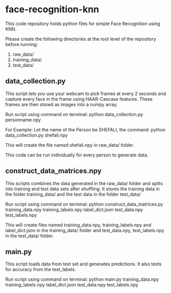 # face-recognition-knn

This code repository holds python files for simple Face Recognition using KNN.

Please create the following directories at the root level of the repository before running:

1. raw_data/
2. training_data/
3. test_data/

## data_collection.py 

This script lets you use your webcam to pick frames at every 2 seconds and capture every face in the frame using HAAR-Cascase features. These frames are then stored as images into a numpy array. 

Run script using command on terminal: python data_collection.py personname.npy

For Example: Let the name of the Person be SHEFALI, the command: python data_collection.py shefali.npy 

This will create the file named shefali.npy in raw_data/ folder. 

This code can be run individually for every person to generate data. 

## construct_data_matrices.npy

This scripts combines the data generated in the raw_data/ folder and splits into training and test data sets after shuffling. It stores the training data in the folder training_data/ and the test data in the folder test_data/ 

Run script using command on terminal: python construct_data_matrices.py training_data.npy training_labels.npy label_dict.json test_data.npy test_labels.npy

This will create files named training_data.npy, training_labels.npy and label_dict.json in the training_data/ folder and test_data.npy, test_labels.npy in the test_data/ folder.

## main.py

This script loads data from test set and generates predictions. It also tests for accuracy from the test_labels. 

Run script using command on terminal: python main.py training_data.npy training_labels.npy label_dict.json test_data.npy test_labels.npy
